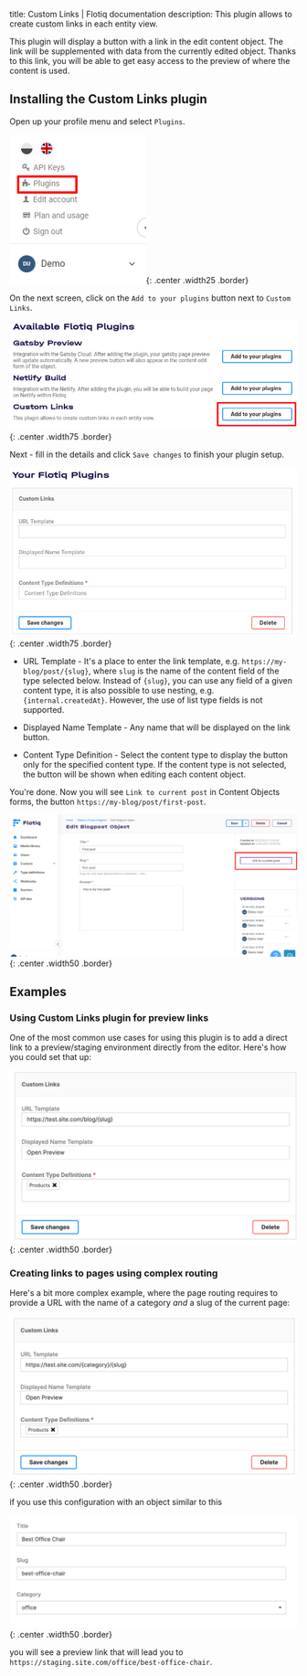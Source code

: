 title: Custom Links | Flotiq documentation
description: This plugin allows to create custom links in each entity view.

This plugin will display a button with a link in the edit content object. The link will be supplemented with data from the currently edited object.
Thanks to this link, you will be able to get easy access to the preview of where the content is used.

## Installing the Custom Links plugin

Open up your profile menu and select `Plugins`.

![Flotiq plugins](images/profile-plugins.png){: .center .width25 .border}

On the next screen, click on the `Add to your plugins` button next to `Custom Links`.

![Adding Custom Links plugin to Flotiq](images/plugins-custom-links-1.png){: .center .width75 .border}

Next - fill in the details and click `Save changes` to finish your plugin setup.

![Setting up Custom Links in Flotiq](images/plugins-custom-links-2.png){: .center .width75 .border}

* URL Template - It's a place to enter the link template, e.g. `https://my-blog/post/{slug}`, where `slug` is the name of the content field of the type selected below. Instead of `{slug}`, you can use any field of a given content type, it is also possible to use nesting, e.g. `{internal.createdAt}`. However, the use of list type fields is not supported.

* Displayed Name Template - Any name that will be displayed on the link button.

* Content Type Definition - Select the content type to display the button only for the specified content type. If the content type is not selected, the button will be shown when editing each content object.

You're done. Now you will see `Link to current post` in Content Objects forms, the button  `https://my-blog/post/first-post`.

![Custom links button in Flotiq editor](images/plugins-custom-links-3.png){: .center .width50 .border}


## Examples

### Using Custom Links plugin for preview links

One of the most common use cases for using this plugin is to add a direct link to a preview/staging environment  directly from the editor. Here's how you could set that up:

![Custom links plugin configuration for linking to a preview environment](images/plugins-custom-links-4.png){: .center .width50 .border}

### Creating links to pages using complex routing

Here's a bit more complex example, where the page routing requires to provide a URL with the name of a category *and* a slug of the current page:

![Custom links plugin with a more complex routing](images/plugins-custom-links-5.png){: .center .width50 .border}

if you use this configuration with an object similar to this

![Content object with category and slug](images/plugins-custom-links-6.png){: .center .width50 .border}

you will see a preview link that will lead you to `https://staging.site.com/office/best-office-chair`.
